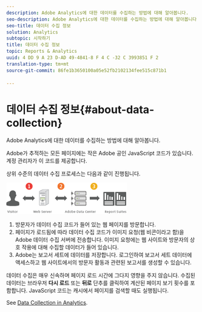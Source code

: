 ```yaml
---
description: Adobe Analytics에 대한 데이터를 수집하는 방법에 대해 알아봅니다.
seo-description: Adobe Analytics에 대한 데이터를 수집하는 방법에 대해 알아봅니다.
seo-title: 데이터 수집 정보
solution: Analytics
subtopic: 시작하기
title: 데이터 수집 정보
topic: Reports & Analytics
uuid: 4 DD 9 A 23 D-AD 49-4841-8 F 4 C -32 C 3993851 F 2
translation-type: tm+mt
source-git-commit: 86fe1b3650100a05e52fb2102134fee515c871b1

---
```



# 데이터 수집 정보{#about-data-collection}

Adobe Analytics에 대한 데이터를 수집하는 방법에 대해 알아봅니다.

Adobe가 추적하는 모든 페이지에는 작은 Adobe 공인 JavaScript 코드가 있습니다. 계정 관리자가 이 코드를 제공합니다.

상위 수준의 데이터 수집 프로세스는 다음과 같이 진행됩니다.

![](assets/data_collection.png)

1. 방문자가 데이터 수집 코드가 들어 있는 웹 페이지를 방문합니다.
1. 페이지가 로드됨에 따라 데이터 수집 코드가 이미지 요청(웹 비콘이라고 함)을 Adobe 데이터 수집 서버에 전송합니다. 이미지 요청에는 웹 사이트와 방문자의 상호 작용에 대해 수집할 데이터가 들어 있습니다.
1. Adobe는 보고서 세트에 데이터를 저장합니다. 로그인하여 보고서 세트 데이터에 액세스하고 웹 사이트에서의 방문자 활동과 관련된 보고서를 생성할 수 있습니다.

데이터 수집은 매우 신속하며 페이지 로드 시간에 그다지 영향을 주지 않습니다. 수집된 데이터는 브라우저 **다시 로드** 또는 **뒤로** 단추를 클릭하여 계산된 페이지 보기 횟수를 포함합니다. JavaScript 코드는 캐시에서 페이지를 검색할 때도 실행됩니다.

See [Data Collection in Analytics](https://marketing.adobe.com/resources/help/en_US/reference/usecase_sending_data_to_sc.html).
